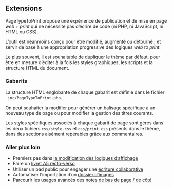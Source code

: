 

## Extensions

PageTypeToPrint propose une expérience de publication et de mise en page _web + print_ qui ne nécessite pas d’écrire de code (ni PHP, ni JavaScript, ni HTML ou CSS). 

L’outil est néanmoins conçu pour être modifié, augmenté ou détourné ; et servir de base à une appropriation progressive des logiques _web to print_.

Le plus souvent, il est souhaitable de dupliquer le thème par défaut, pour être en mesure d’éditer à la fois les styles graphiques, les scripts et la structure HTML du document.

### Gabarits

La structure HTML englobante de chaque gabarit est définie dans le fichier `_inc/PageTypeToPrint.php`.

On peut souhaiter la modifier pour générer un balisage spécifique à un nouveau type de page ou pour modifier la gestion des titres courants.

Les styles spécifiques associés à chaque gabarit de page sont gérés dans les deux fichiers `css/style.css` et `css/print.css` présents dans le thème, dans des sections aisément repérables grâce aux commentaires.

### Aller plus loin

- Premiers pas dans [la modification des logiques d’affichage](extendcss.md)
- Faire un [livret A5 recto-verso](booklet.md)
- Utiliser un pad public pour engager une [écriture collaborative](pads.md)
- Automatiser l’importation d’un [dossier d’images](autofolder.md)
- Parcourir les usages avancés des [notes de bas de page / de côté](advanced-notes.md)